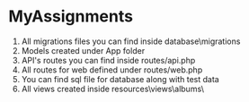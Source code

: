 # MyAssignments


1. All migrations files you can find inside database\migrations
2. Models created under App folder
3. API's routes you can find inside routes/api.php
4. All routes for web defined under routes/web.php
5. You can find sql file for database along with test data
6. All views created inside resources\views\albums\
